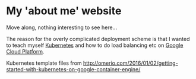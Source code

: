 # My 'about me' website

Move along, nothing interesting to see here...

The reason for the overly complicated deployment scheme is that I wanted to teach myself [Kubernetes](https://kubernetes.io) and how to do load balancing etc on [Google Cloud Platform](https://cloud.google.com).

Kubernetes template files from http://omerio.com/2016/01/02/getting-started-with-kubernetes-on-google-container-engine/
